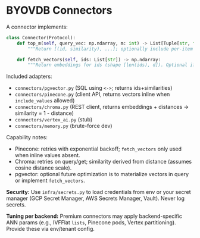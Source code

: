 # BYOVDB Connectors

A connector implements:

```python
class Connector(Protocol):
    def top_m(self, query_vec: np.ndarray, m: int) -> List[Tuple[str, float, Optional[np.ndarray]]]:
        """Return [(id, similarity), ...]; optionally include per-item vectors."""

    def fetch_vectors(self, ids: List[str]) -> np.ndarray:
        """Return embeddings for ids (shape [len(ids), d]). Optional if top_m returns vectors."""
```

Included adapters:
- `connectors/pgvector.py` (SQL using `<->`; returns ids+similarities)
- `connectors/pinecone.py` (client API, returns vectors inline when `include_values` allowed)
- `connectors/chroma.py` (REST client, returns embeddings + distances -> similarity = 1 - distance)
- `connectors/vertex_ai.py` (stub)
- `connectors/memory.py` (brute-force dev)

Capability notes:
- Pinecone: retries with exponential backoff; `fetch_vectors` only used when inline values absent.
- Chroma: retries on query/get; similarity derived from distance (assumes cosine distance scale).
- pgvector: optional future optimization is to materialize vectors in query or implement `fetch_vectors`.

**Security:** Use `infra/secrets.py` to load credentials from env or your secret manager (GCP Secret Manager, AWS Secrets Manager, Vault). Never log secrets.

**Tuning per backend:** Premium connectors may apply backend-specific ANN params (e.g., IVFFlat `lists`, Pinecone pods, Vertex partitioning). Provide these via env/tenant config.
